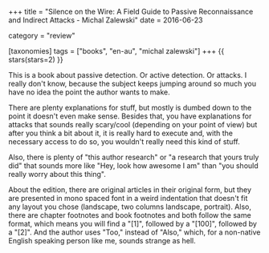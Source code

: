 +++
title = "Silence on the Wire: A Field Guide to Passive Reconnaissance and Indirect Attacks - Michal Zalewski"
date = 2016-06-23

category = "review"

[taxonomies]
tags = ["books", "en-au", "michal zalewski"]
+++
{{ stars(stars=2) }}

This is a book about passive detection. Or active detection. Or attacks. I really don't know, because the subject keeps jumping around so much you have no idea the point the author wants to make.

There are plenty explanations for stuff, but mostly is dumbed down to the point it doesn't even make sense. Besides that, you have explanations for attacks that sounds really scary/cool (depending on your point of view) but after you think a bit about it, it is really hard to execute and, with the necessary access to do so, you wouldn't really need this kind of stuff.

Also, there is plenty of "this author research" or "a research that yours truly did" that sounds more like "Hey, look how awesome I am" than "you should really worry about this thing".

About the edition, there are original articles in their original form, but they are presented in mono spaced font in a weird indentation that doesn't fit any layout you chose (landscape, two columns landscape, portrait). Also, there are chapter footnotes and book footnotes and both follow the same format, which means you will find a "[1]", followed by a "[100]", followed by a "[2]". And the author uses "Too," instead of "Also," which, for a non-native English speaking person like me, sounds strange as hell.